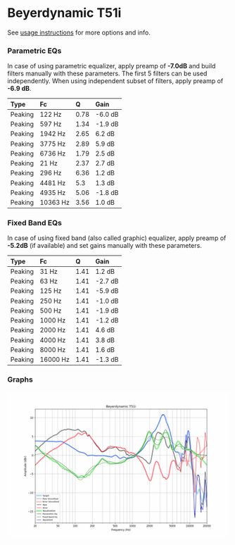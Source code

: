 # Beyerdynamic T51i
See [usage instructions](https://github.com/jaakkopasanen/AutoEq#usage) for more options and info.

### Parametric EQs
In case of using parametric equalizer, apply preamp of **-7.0dB** and build filters manually
with these parameters. The first 5 filters can be used independently.
When using independent subset of filters, apply preamp of **-6.9 dB**.

| Type    | Fc       |    Q | Gain    |
|:--------|:---------|:-----|:--------|
| Peaking | 122 Hz   | 0.78 | -6.0 dB |
| Peaking | 597 Hz   | 1.34 | -1.9 dB |
| Peaking | 1942 Hz  | 2.65 | 6.2 dB  |
| Peaking | 3775 Hz  | 2.89 | 5.9 dB  |
| Peaking | 6736 Hz  | 1.79 | 2.5 dB  |
| Peaking | 21 Hz    | 2.37 | 2.7 dB  |
| Peaking | 296 Hz   | 6.36 | 1.2 dB  |
| Peaking | 4481 Hz  | 5.3  | 1.3 dB  |
| Peaking | 4935 Hz  | 5.06 | -1.8 dB |
| Peaking | 10363 Hz | 3.56 | 1.0 dB  |

### Fixed Band EQs
In case of using fixed band (also called graphic) equalizer, apply preamp of **-5.2dB**
(if available) and set gains manually with these parameters.

| Type    | Fc       |    Q | Gain    |
|:--------|:---------|:-----|:--------|
| Peaking | 31 Hz    | 1.41 | 1.2 dB  |
| Peaking | 63 Hz    | 1.41 | -2.7 dB |
| Peaking | 125 Hz   | 1.41 | -5.9 dB |
| Peaking | 250 Hz   | 1.41 | -1.0 dB |
| Peaking | 500 Hz   | 1.41 | -1.9 dB |
| Peaking | 1000 Hz  | 1.41 | -1.2 dB |
| Peaking | 2000 Hz  | 1.41 | 4.6 dB  |
| Peaking | 4000 Hz  | 1.41 | 3.8 dB  |
| Peaking | 8000 Hz  | 1.41 | 1.6 dB  |
| Peaking | 16000 Hz | 1.41 | -1.3 dB |

### Graphs
![](./Beyerdynamic%20T51i.png)